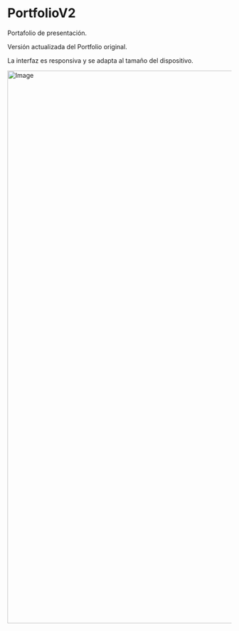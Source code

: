 # PortfolioV2
<p>Portafolio de presentación.</p>
<p>Versión actualizada del Portfolio original.</p>
<p>La interfaz es responsiva y se adapta al tamaño del dispositivo.</p>

<img width="3375" height="1239" alt="Image" src="https://github.com/user-attachments/assets/e1ccc8bc-7c86-470b-acab-a8295edc3c9a" />
